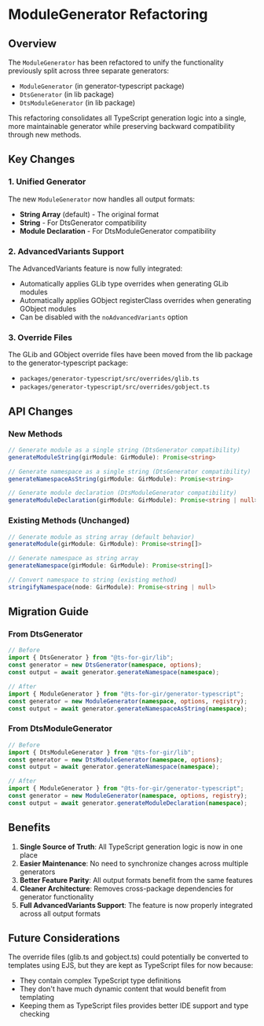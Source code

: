 # ModuleGenerator Refactoring

## Overview

The `ModuleGenerator` has been refactored to unify the functionality previously split across three separate generators:
- `ModuleGenerator` (in generator-typescript package)
- `DtsGenerator` (in lib package)
- `DtsModuleGenerator` (in lib package)

This refactoring consolidates all TypeScript generation logic into a single, more maintainable generator while preserving backward compatibility through new methods.

## Key Changes

### 1. Unified Generator
The new `ModuleGenerator` now handles all output formats:
- **String Array** (default) - The original format
- **String** - For DtsGenerator compatibility
- **Module Declaration** - For DtsModuleGenerator compatibility

### 2. AdvancedVariants Support
The AdvancedVariants feature is now fully integrated:
- Automatically applies GLib type overrides when generating GLib modules
- Automatically applies GObject registerClass overrides when generating GObject modules
- Can be disabled with the `noAdvancedVariants` option

### 3. Override Files
The GLib and GObject override files have been moved from the lib package to the generator-typescript package:
- `packages/generator-typescript/src/overrides/glib.ts`
- `packages/generator-typescript/src/overrides/gobject.ts`

## API Changes

### New Methods

```typescript
// Generate module as a single string (DtsGenerator compatibility)
generateModuleString(girModule: GirModule): Promise<string>

// Generate namespace as a single string (DtsGenerator compatibility)
generateNamespaceAsString(girModule: GirModule): Promise<string>

// Generate module declaration (DtsModuleGenerator compatibility)
generateModuleDeclaration(girModule: GirModule): Promise<string | null>
```

### Existing Methods (Unchanged)
```typescript
// Generate module as string array (default behavior)
generateModule(girModule: GirModule): Promise<string[]>

// Generate namespace as string array
generateNamespace(girModule: GirModule): Promise<string[]>

// Convert namespace to string (existing method)
stringifyNamespace(node: GirModule): Promise<string | null>
```

## Migration Guide

### From DtsGenerator
```typescript
// Before
import { DtsGenerator } from "@ts-for-gir/lib";
const generator = new DtsGenerator(namespace, options);
const output = await generator.generateNamespace(namespace);

// After
import { ModuleGenerator } from "@ts-for-gir/generator-typescript";
const generator = new ModuleGenerator(namespace, options, registry);
const output = await generator.generateNamespaceAsString(namespace);
```

### From DtsModuleGenerator
```typescript
// Before
import { DtsModuleGenerator } from "@ts-for-gir/lib";
const generator = new DtsModuleGenerator(namespace, options);
const output = await generator.generateNamespace(namespace);

// After
import { ModuleGenerator } from "@ts-for-gir/generator-typescript";
const generator = new ModuleGenerator(namespace, options, registry);
const output = await generator.generateModuleDeclaration(namespace);
```

## Benefits

1. **Single Source of Truth**: All TypeScript generation logic is now in one place
2. **Easier Maintenance**: No need to synchronize changes across multiple generators
3. **Better Feature Parity**: All output formats benefit from the same features
4. **Cleaner Architecture**: Removes cross-package dependencies for generator functionality
5. **Full AdvancedVariants Support**: The feature is now properly integrated across all output formats

## Future Considerations

The override files (glib.ts and gobject.ts) could potentially be converted to templates using EJS, but they are kept as TypeScript files for now because:
- They contain complex TypeScript type definitions
- They don't have much dynamic content that would benefit from templating
- Keeping them as TypeScript files provides better IDE support and type checking 